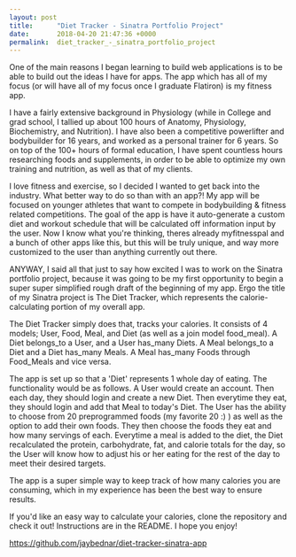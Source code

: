 ```yaml
---
layout: post
title:      "Diet Tracker - Sinatra Portfolio Project"
date:       2018-04-20 21:47:36 +0000
permalink:  diet_tracker_-_sinatra_portfolio_project
---
```



One of the main reasons I began learning to build web applications  is to be able to build out the ideas I have for apps.  The app which has all of my focus (or will have all of my focus once I graduate Flatiron) is my fitness app.  

I have a fairly extensive background in Physiology (while in College and grad school, I tallied up about 100 hours of Anatomy, Physiology, Biochemistry, and Nutrition).  I have also been a competitive powerlifter and bodybuilder for 16 years,  and worked as a personal trainer for 6 years.  So on top of the 100+ hours of formal education, I have spent countless hours researching foods and supplements, in order to be able to optimize my own training and nutrition, as well as that of my clients.  

I love fitness and exercise, so I decided I wanted to get back into the industry.  What better way to do so than with an app?!   My app will be focused on younger athletes that want to compete in bodybuilding & fitness related competitions.  The goal of the app is have it auto-generate a custom diet and workout schedule that will be calculated off information input by the user.  Now I know what you're thinking, theres already myfitnesspal and a bunch of other apps like this, but this will be truly unique, and way more customized to the user than anything currently out there.  

ANYWAY, I said all that just to say how excited I was to work on the Sinatra portfolio project, because it was going to be my first opportunity to begin a super super simplified rough draft of the beginning of my app.  Ergo the title of my Sinatra project is The Diet Tracker, which represents the calorie-calculating portion of my overall app.  

The Diet Tracker simply does that, tracks your calories.  It consists of 4 models; User, Food, Meal, and Diet (as well as a join model food_meal).   A Diet belongs_to a User, and a User has_many Diets.  A Meal belongs_to a Diet and a Diet has_many Meals.  A Meal has_many Foods through Food_Meals and vice versa.  

The app is set up so that a 'Diet' represents 1 whole day of eating.   The functionality would be as follows.  A User would create an account.  Then each day, they should login and create a new Diet.  Then everytime they eat, they should login and add that Meal to today's Diet.  The User has the ability to choose from 20 preprogrammed foods (my favorite 20 :) ) as well as the option to add their own foods.  They then choose the foods they eat and how many servings of each. Everytime a meal is added to the diet, the Diet recalculated the protein, carbohydrate, fat, and calorie totals for the day, so the User will know how to adjust his or her eating for the rest of the day to meet their desired targets. 

The app is a super simple way to keep track of how many calories you are consuming, which in my experience has been the best way to ensure results.  

If you'd like an easy way to calculate your calories, clone the repository and check it out! Instructions are in the README.  I hope you enjoy!

https://github.com/jaybednar/diet-tracker-sinatra-app
